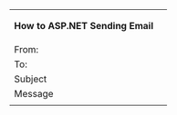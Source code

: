 <html xmlns=”https://www.w3.org/1999/xhtml”>
<head runat=”server”>
<title></title>
</head>
<body>
<form id=”form1″ runat=”server”>
<div>
<table style=”width: 56%;” align=”center”>
<tr>
<td align=”center” colspan=”2″ width=”90%”>
 
<strong>How to ASP.NET Sending Email</strong></td>
</tr>
<tr>
<td align=”right”>
 From:</td>
<td align=”left”>
<asp:TextBox ID=”txtFrom” runat=”server”></asp:TextBox>
</td>
</tr>
<tr>
<td align=”right”>
 To:</td>
<td align=”left”>
<asp:TextBox ID=”txtTo” runat=”server”></asp:TextBox>
</td>
</tr>
<tr>
<td align=”right”>
Subject</td>
<td align=”left”>
<asp:TextBox ID=”txtSubject” runat=”server”></asp:TextBox>
</td>
</tr>
<tr>
<td align=”right”>
Message</td>
<td align=”left”>
<asp:TextBox ID=”txtMsg” runat=”server” TextMode=”MultiLine”></asp:TextBox>
</td>
</tr>
<tr>
<td align=”center” colspan=”2″>
<asp:Button ID=”btnSend” runat=”server” onclick=”btnSend_Click” Text=”Send” />
</td>
</tr>
</table>
</div>
</form>
</body>
</html>
